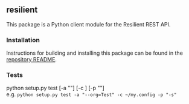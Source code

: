## resilient

This package is a Python client module for the Resilient REST API.

### Installation  
Instructions for building and installing this package can be found in the 
[repository README](https://github.com/ibmresilient/resilient-python-api/blob/master/README.md).


### Tests  
python setup.py test [-a "<optional co3argparse args>"] [-c <config file>] [-p "<optional pytest args>"]  
e.g. `python setup.py test -a "--org=Test" -c ~/my.config -p "-s"`
   
